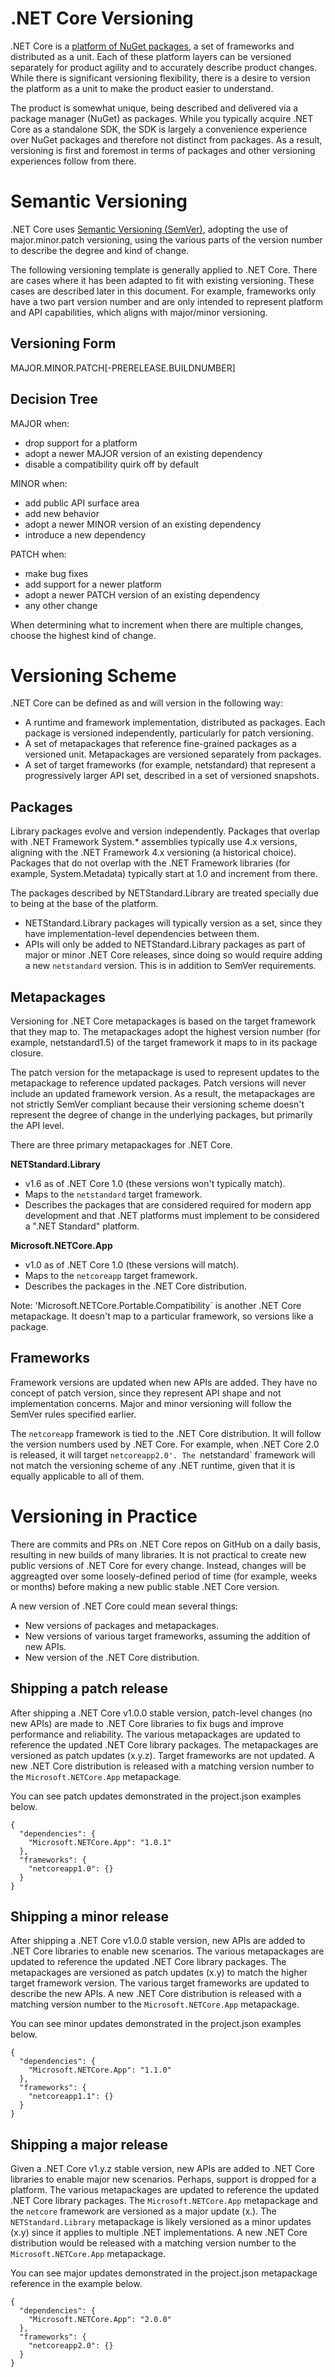 .NET Core Versioning
==================== 

.NET Core is a [platform of NuGet packages](packages.md), a set of frameworks and distributed as a unit. Each of these platform layers can be versioned separately for product agility and to accurately describe product changes. While there is significant versioning flexibility, there is a desire to version the platform as a unit to make the product easier to understand.

The product is somewhat unique, being described and delivered via a package manager (NuGet) as packages. While you typically acquire .NET Core as a standalone SDK, the SDK is largely a convenience experience over NuGet packages and therefore not distinct from packages. As a result, versioning is first and foremost in terms of packages and other versioning experiences follow from there.

Semantic Versioning
===================

.NET Core uses [Semantic Versioning (SemVer)](http://semver.org/), adopting the use of major.minor.patch versioning, using the various parts of the version number to describe the degree and kind of change.

The following versioning template is generally applied to .NET Core. There are cases where it has been adapted to fit with existing versioning. These cases are described later in this document. For example, frameworks only have a two part version number and are only intended to represent platform and API capabilities, which aligns with major/minor versioning.

Versioning Form
---------------

MAJOR.MINOR.PATCH[-PRERELEASE.BUILDNUMBER]

Decision Tree
-------------

MAJOR when:
  - drop support for a platform
  - adopt a newer MAJOR version of an existing dependency 
  - disable a compatibility quirk off by default

MINOR when:
  - add public API surface area 
  - add new behavior
  - adopt a newer MINOR version of an existing dependency
  - introduce a new dependency 
  
PATCH when:
  - make bug fixes
  - add support for a newer platform
  - adopt a newer PATCH version of an existing dependency
  - any other change

When determining what to increment when there are multiple changes, choose the highest kind of change.

Versioning Scheme
=================

.NET Core can be defined as and will version in the following way:

- A runtime and framework implementation, distributed as packages. Each package is versioned independently, particularly for patch versioning.
- A set of metapackages that reference fine-grained packages as a versioned unit. Metapackages are versioned separately from packages.
- A set of target frameworks (for example, netstandard) that represent a progressively larger API set, described in a set of versioned snapshots.

Packages
--------

Library packages evolve and version independently. Packages that overlap with .NET Framework System.\* assemblies typically use 4.x versions, aligning with the .NET Framework 4.x versioning (a historical choice). Packages that do not overlap with the .NET Framework libraries (for example, System.Metadata) typically start at 1.0 and increment from there.

The packages described by NETStandard.Library are treated specially due to being at the base of the platform.

- NETStandard.Library packages will typically version as a set, since they have implementation-level dependencies between them.
- APIs will only be added to NETStandard.Library packages as part of major or minor .NET Core releases, since doing so would require adding a new `netstandard` version. This is in addition to SemVer requirements.

Metapackages
-------------

Versioning for .NET Core metapackages is based on the target framework that they map to. The metapackages adopt the highest version number (for example, netstandard1.5) of the target framework it maps to in its package closure. 

The patch version for the metapackage is used to represent updates to the metapackage to reference updated packages. Patch versions will never include an updated framework version. As a result, the metapackages are not strictly SemVer compliant because their versioning scheme doesn't represent the degree of change in the underlying packages, but primarily the API level. 

There are three primary metapackages for .NET Core.

**NETStandard.Library**

- v1.6 as of .NET Core 1.0 (these versions won't typically match).
- Maps to the `netstandard` target framework. 
- Describes the packages that are considered required for modern app development and that .NET platforms must implement to be considered a ".NET Standard" platform.

**Microsoft.NETCore.App**

- v1.0 as of .NET Core 1.0 (these versions will match).
- Maps to the `netcoreapp` target framework.
- Describes the packages in the .NET Core distribution.

Note: 'Microsoft.NETCore.Portable.Compatibility` is another .NET Core metapackage. It doesn't map to a particular framework, so versions like a package.

Frameworks
----------

Framework versions are updated when new APIs are added. They have no concept of patch version, since they represent API shape and not implementation concerns. Major and minor versioning will follow the SemVer rules specified earlier.

The `netcoreapp` framework is tied to the .NET Core distribution. It will follow the version numbers used by .NET Core. For example, when .NET Core 2.0 is released, it will target `netcoreapp2.0'. The `netstandard` framework will not match the versioning scheme of any .NET runtime, given that it is equally applicable to all of them.

Versioning in Practice
======================

There are commits and PRs on .NET Core repos on GitHub on a daily basis, resulting in new builds of many libraries. It is not practical to create new public versions of .NET Core for every change. Instead, changes will be aggreagted over some loosely-defined period of time (for example, weeks or months) before making a new public stable .NET Core version.

A new version of .NET Core could mean several things:

- New versions of packages and metapackages.
- New versions of various target frameworks, assuming the addition of new APIs.
- New version of the .NET Core distribution.

Shipping a patch release
------------------------

After shipping a .NET Core v1.0.0 stable version, patch-level changes (no new APIs) are made to .NET Core libraries to fix bugs and improve performance and reliability. The various metapackages are updated to reference the updated .NET Core library packages. The metapackages are versioned as patch updates (x.y.z). Target frameworks are not updated. A new .NET Core distribution is released with a matching version number to the `Microsoft.NETCore.App` metapackage.

You can see patch updates demonstrated in the project.json examples below.

```
{
  "dependencies": {
    "Microsoft.NETCore.App": "1.0.1"
  },
  "frameworks": {
    "netcoreapp1.0": {}
  }
}
```

Shipping a minor release
------------------------

After shipping a .NET Core v1.0.0 stable version, new APIs are added to .NET Core libraries to enable new scenarios. The various metapackages are updated to reference the updated .NET Core library packages. The metapackages are versioned as patch updates (x.y) to match the higher target framework version. The various target frameworks are updated to describe the new APIs. A new .NET Core distribution is released with a matching version number to the `Microsoft.NETCore.App` metapackage.

You can see minor updates demonstrated in the project.json examples below.

```
{
  "dependencies": {
    "Microsoft.NETCore.App": "1.1.0"
  },
  "frameworks": {
    "netcoreapp1.1": {}
  }
}
```

Shipping a major release
------------------------

Given a .NET Core v1.y.z stable version, new APIs are added to .NET Core libraries to enable major new scenarios. Perhaps, support is dropped for a platform. The various metapackages are updated to reference the updated .NET Core library packages. The `Microsoft.NETCore.App` metapackage and the `netcore` framework are versioned as a major update (x.). The `NETStandard.Library` metapackage is likely  versioned as a minor updates (x.y) since it applies to multiple .NET implementations. A new .NET Core distribution would be released with a matching version number to the `Microsoft.NETCore.App` metapackage.

You can see major updates demonstrated in the project.json metapackage reference in the example below.

```
{
  "dependencies": {
    "Microsoft.NETCore.App": "2.0.0"
  },
  "frameworks": {
    "netcoreapp2.0": {}
  }
}
```
